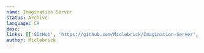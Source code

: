 ```yaml
---
name: Imagination Server
status: Archive
language: C#
desc: 
links: [['GitHub', 'https://github.com/Miclebrick/Imagination-Server', 'fab fa-github']]
author: Miclebrick
---
```

